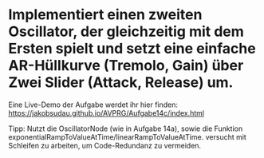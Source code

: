# Implementiert einen zweiten Oscillator, der gleichzeitig mit dem Ersten spielt und setzt eine einfache AR-Hüllkurve (Tremolo, Gain) über Zwei Slider (Attack, Release) um.

Eine Live-Demo der Aufgabe werdet ihr hier finden: https://jakobsudau.github.io/AVPRG/Aufgabe14c/index.html

Tipp: Nutzt die OscillatorNode (wie in Aufgabe 14a), sowie die Funktion exponentialRampToValueAtTime/linearRampToValueAtTime. versucht mit Schleifen zu arbeiten, um Code-Redundanz zu vermeiden.